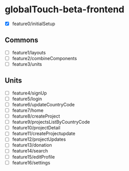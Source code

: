 # globalTouch-beta-frontend

- [x] feature0/initialSetup

## Commons

- [ ] feature1/layouts
- [ ] feature2/combineComponents
- [ ] feature3/units

## Units

- [ ] feature4/signUp
- [ ] feature5/login
- [ ] feature6/updateCountryCode
- [ ] feature7/home
- [ ] feature8/createProject
- [ ] feature9/projectsListByCountryCode
- [ ] feature10/projectDetail
- [ ] feature11/createProjectupdate
- [ ] feature12/projectUpdates
- [ ] feature13/donation
- [ ] feature14/search
- [ ] feature15/editProfile
- [ ] feature16/settings
